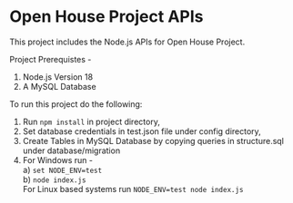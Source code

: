 # Open House Project APIs

This project includes the Node.js APIs for Open House Project.

Project Prerequistes - 
1. Node.js Version 18
2. A MySQL Database

To run this project do the following:
1. Run `npm install` in project directory,
2. Set database credentials in test.json file under config directory,
3. Create Tables in MySQL Database by copying queries in structure.sql under database/migration
3. For Windows run -<br/>
    a) `set NODE_ENV=test`<br/>
    b) `node index.js`<br/>
   For Linux based systems run `NODE_ENV=test node index.js`
